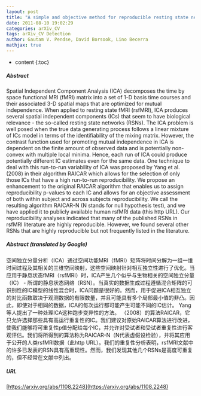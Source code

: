 ```yaml
---
layout: post
title: "A simple and objective method for reproducible resting state network detection in fMRI"
date: 2011-08-10 19:02:29
categories: arXiv_CV
tags: arXiv_CV Detection
author: Gautam V. Pendse, David Borsook, Lino Becerra
mathjax: true
---
```


* content
{:toc}

##### Abstract
Spatial Independent Component Analysis (ICA) decomposes the time by space functional MRI (fMRI) matrix into a set of 1-D basis time courses and their associated 3-D spatial maps that are optimized for mutual independence. When applied to resting state fMRI (rsfMRI), ICA produces several spatial independent components (ICs) that seem to have biological relevance - the so-called resting state networks (RSNs). The ICA problem is well posed when the true data generating process follows a linear mixture of ICs model in terms of the identifiability of the mixing matrix. However, the contrast function used for promoting mutual independence in ICA is dependent on the finite amount of observed data and is potentially non-convex with multiple local minima. Hence, each run of ICA could produce potentially different IC estimates even for the same data. One technique to deal with this run-to-run variability of ICA was proposed by Yang et al. (2008) in their algorithm RAICAR which allows for the selection of only those ICs that have a high run-to-run reproducibility. We propose an enhancement to the original RAICAR algorithm that enables us to assign reproducibility p-values to each IC and allows for an objective assessment of both within subject and across subjects reproducibility. We call the resulting algorithm RAICAR-N (N stands for null hypothesis test), and we have applied it to publicly available human rsfMRI data (this http URL). Our reproducibility analyses indicated that many of the published RSNs in rsfMRI literature are highly reproducible. However, we found several other RSNs that are highly reproducible but not frequently listed in the literature.

##### Abstract (translated by Google)
空间独立分量分析（ICA）通过空间功能MRI（fMRI）矩阵将时间分解为一组一维时间过程及其相关的三维空间映射，这些空间映射针对相互独立性进行了优化。当应用于静息状态fMRI（rsfMRI）时，ICA产生几个似乎与生物相关的空间独立分量（IC） - 所谓的静息状态网络（RSN）。当真实的数据生成过程遵循混合矩阵的可识别性的IC模型的线性混合时，ICA问题是很好的。然而，用于促进ICA相互独立的对比函数取决于观测数据的有限数量，并且可能具有多个局部最小值的非凸。因此，即使对于相同的数据，ICA的每次运行都可能产生可能不同的IC估计。 Yang等人提出了一种处理ICA这种跑步变异性的方法。 （2008）的算法RAICAR，它只允许选择那些具有高运行重复性的IC。我们建议对原始RAICAR算法进行改进，使我们能够将可重复性p值分配给每个IC，并允许对受试者和受试者重复性进行客观评估。我们将所得到的算法称为RAICAR-N（N代表虚假设检验），并将其应用于公开的人类rsfMRI数据（此http URL）。我们的重复性分析表明，rsfMRI文献中的许多已发表的RSN具有高重现性。然而，我们发现其他几个RSNs是高度可重复的，但不经常在文献中列出。

##### URL
[https://arxiv.org/abs/1108.2248](https://arxiv.org/abs/1108.2248)

